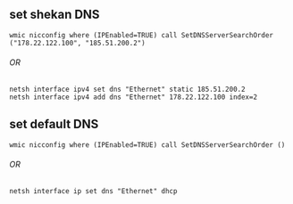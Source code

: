 ## set shekan DNS
```
wmic nicconfig where (IPEnabled=TRUE) call SetDNSServerSearchOrder ("178.22.122.100", "185.51.200.2")
```
###### OR
```
netsh interface ipv4 set dns "Ethernet" static 185.51.200.2
netsh interface ipv4 add dns "Ethernet" 178.22.122.100 index=2
```

## set default DNS
```
wmic nicconfig where (IPEnabled=TRUE) call SetDNSServerSearchOrder ()
```
###### OR
```
netsh interface ip set dns "Ethernet" dhcp
```
